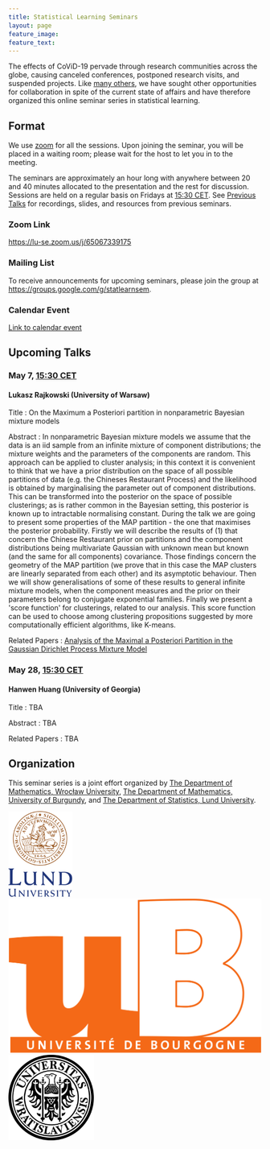 ```yaml
---
title: Statistical Learning Seminars
layout: page
feature_image:
feature_text:
---
```


The effects of CoViD-19 pervade through research communities across the
globe, causing canceled conferences, postponed research visits, and suspended
projects. Like [many others](/links), we have sought other opportunities for
collaboration in spite of the current state of affairs and have therefore
organized this online seminar series in statistical learning.

## Format

We use [zoom](https://zoom.us/) for all the sessions. Upon joining the
seminar, you will be placed in a waiting room; please wait for the host to
let you in to the meeting.

The seminars are approximately an hour long with anywhere between 20 and 40
minutes allocated to the presentation and the rest for discussion. Sessions
are held on a regular basis on Fridays at [15:30
CET](https://www.thetimezoneconverter.com/?t=15%3A30%20pm&tz=Stockholm&). See
[Previous Talks](/previous-talks) for recordings, slides, and resources from
previous seminars.

### Zoom Link

<https://lu-se.zoom.us/j/65067339175>

### Mailing List

To receive announcements for upcoming seminars, please join the group at
<https://groups.google.com/g/statlearnsem>.

### Calendar Event

[Link to calendar event](https://lu-se.zoom.us/meeting/u5Etce6rrTIrHdGmDxIUKT33_HsILcrt6Tui/ics?icsToken=98tyKu-trj0tGdecsR6CR_MMAo_oKOnztlhcgqd6kTv9KhV4VlClCcpRG558AsyG)

## Upcoming Talks

### May 7, [15:30 CET](https://www.thetimezoneconverter.com/?t=15%3A30%20pm&tz=Stockholm&)

#### Lukasz Rajkowski (University of Warsaw)

Title
: On the Maximum a Posteriori partition in nonparametric Bayesian mixture models

Abstract
: In nonparametric Bayesian mixture models we assume that the data is an iid
  sample from an infinite mixture of component distributions; the mixture
  weights and the parameters of the components are random. This approach can
  be applied to cluster analysis; in this context it is convenient to think
  that we have a prior distribution on the space of all possible partitions of
  data (e.g. the Chineses Restaurant Process) and the likelihood is obtained
  by marginalising the parameter out of component distributions. This can be
  transformed into the posterior on the space of possible clusterings; as is
  rather common in the Bayesian setting, this posterior is known up to
  intractable normalising constant.  During the talk we are going to present
  some properties of the MAP partition - the one that maximises the posterior
  probability. Firstly we will describe the results of (1) that concern the
  Chinese Restaurant prior on partitions and the component distributions being
  multivariate Gaussian with unknown mean but known (and the same for all
  components) covariance. Those findings concern the geometry of the MAP
  partition (we prove that in this case the MAP clusters are linearly separated
  from each other) and its asymptotic behaviour. Then we will show
  generalisations of some of these results to general infinite mixture models,
  when the component measures and the prior on their parameters belong to
  conjugate exponential families. Finally we present a 'score function' for
  clusterings, related to our analysis. This score function can be used to
  choose among clustering propositions suggested by more computationally
  efficient algorithms, like K-means.

Related Papers
: [Analysis of the Maximal a Posteriori Partition in the Gaussian Dirichlet Process Mixture Model](https://projecteuclid.org/journals/bayesian-analysis/volume-14/issue-2/Analysis-of-the-Maximal-a-Posteriori-Partition-in-the-Gaussian/10.1214/18-BA1114.full)

### May 28, [15:30 CET](https://www.thetimezoneconverter.com/?t=15%3A30%20pm&tz=Stockholm&)

#### Hanwen Huang (University of Georgia)

Title
: TBA

Abstract
: TBA

Related Papers
: TBA

## Organization

This seminar series is a joint effort organized by
[The Department of Mathematics, Wrocław University](https://www.math.uni.wroc.pl),
[The Department of Mathematics, University of Burgundy](https://math.u-bourgogne.fr/), and
[The Department of Statistics, Lund University](https://stat.lu.se).

<div class="row">
  <div class="column">
    <img src="assets/logo-lu.svg" alt="Lund University" style="height:170px">
  </div>
  <div class="column">
    <img src="assets/logo-burgundy.png" alt="University of Burgundy" style="width:auto height:170px">
  </div>
  <div class="column">
    <img src="assets/logo-wroclaw.svg" alt="Wroclaw University" style="height:170px">
  </div>
</div>
